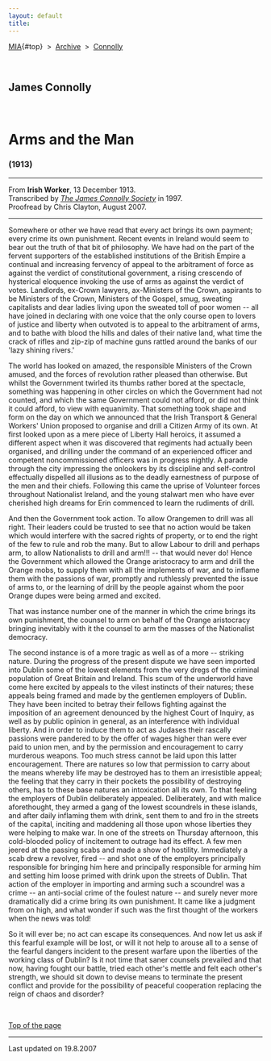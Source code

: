 ```yaml
---
layout: default
title: 
---
```

[MIA](../../../../index.htm){#top}  \> 
[Archive](../../../index.htm)  \>  [Connolly](../../index.htm)

 

## James Connolly

 

# Arms and the Man

### (1913)

------------------------------------------------------------------------

From **Irish Worker**, 13 December 1913.\
Transcribed by [*The James Connolly
Society*](http://www.wageslave.org/jcs/) in 1997.\
Proofread by Chris Clayton, August 2007.

------------------------------------------------------------------------

Somewhere or other we have read that every act brings its own payment;
every crime its own punishment. Recent events in Ireland would seem to
bear out the truth of that bit of philosophy. We have had on the part of
the fervent supporters of the established institutions of the British
Empire a continual and increasing fervency of appeal to the arbitrament
of force as against the verdict of constitutional government, a rising
crescendo of hysterical eloquence invoking the use of arms as against
the verdict of votes. Landlords, ex-Crown lawyers, ax-Ministers of the
Crown, aspirants to be Ministers of the Crown, Ministers of the Gospel,
smug, sweating capitalists and dear ladies living upon the sweated toll
of poor women -- all have joined in declaring with one voice that the
only course open to lovers of justice and liberty when outvoted is to
appeal to the arbitrament of arms, and to bathe with blood the hills and
dales of their native land, what time the crack of rifles and zip-zip of
machine guns rattled around the banks of our 'lazy shining rivers.'

The world has looked on amazed, the responsible Ministers of the Crown
amused, and the forces of revolution rather pleased than otherwise. But
whilst the Government twirled its thumbs rather bored at the spectacle,
something was happening in other circles on which the Government had not
counted, and which the same Government could not afford, or did not
think it could afford, to view with equanimity. That something took
shape and form on the day on which we announced that the Irish Transport
& General Workers' Union proposed to organise and drill a Citizen Army
of its own. At first looked upon as a mere piece of Liberty Hall
heroics, it assumed a different aspect when it was discovered that
regiments had actually been organised, and drilling under the command of
an experienced officer and competent noncommissioned officers was in
progress nightly. A parade through the city impressing the onlookers by
its discipline and self-control effectually dispelled all illusions as
to the deadly earnestness of purpose of the men and their chiefs.
Following this came the uprise of Volunteer forces throughout
Nationalist Ireland, and the young stalwart men who have ever cherished
high dreams for Erin commenced to learn the rudiments of drill.

And then the Government took action. To allow Orangemen to drill was all
right. Their leaders could be trusted to see that no action would be
taken which would interfere with the sacred rights of property, or to
end the right of the few to rule and rob the many. But to allow Labour
to drill and perhaps arm, to allow Nationalists to drill and arm!!! --
that would never do! Hence the Government which allowed the Orange
aristocracy to arm and drill the Orange mobs, to supply them with all
the implements of war, and to inflame them with the passions of war,
promptly and ruthlessly prevented the issue of arms to, or the learning
of drill by the people against whom the poor Orange dupes were being
armed and excited.

That was instance number one of the manner in which the crime brings its
own punishment, the counsel to arm on behalf of the Orange aristocracy
bringing inevitably with it the counsel to arm the masses of the
Nationalist democracy.

The second instance is of a more tragic as well as of a more -- striking
nature. During the progress of the present dispute we have seen imported
into Dublin some of the lowest elements from the very dregs of the
criminal population of Great Britain and Ireland. This scum of the
underworld have come here excited by appeals to the vilest instincts of
their natures; these appeals being framed and made by the gentlemen
employers of Dublin. They have been incited to betray their fellows
fighting against the imposition of an agreement denounced by the highest
Court of Inquiry, as well as by public opinion in general, as an
interference with individual liberty. And in order to induce them to act
as Judases their rascally passions were pandered to by the offer of
wages higher than were ever paid to union men, and by the permission and
encouragement to carry murderous weapons. Too much stress cannot be laid
upon this latter encouragement. There are natures so low that permission
to carry about the means whereby life may be destroyed has to them an
irresistible appeal; the feeling that they carry in their pockets the
possibility of destroying others, has to these base natures an
intoxication all its own. To that feeling the employers of Dublin
deliberately appealed. Deliberately, and with malice aforethought, they
armed a gang of the lowest scoundrels in these islands, and after daily
inflaming them with drink, sent them to and fro in the streets of the
capital, inciting and maddening all those upon whose liberties they were
helping to make war. In one of the streets on Thursday afternoon, this
cold-blooded policy of incitement to outrage had its effect. A few men
jeered at the passing scabs and made a show of hostility. Immediately a
scab drew a revolver, fired -- and shot one of the employers principally
responsible for bringing him here and principally responsible for arming
him and setting him loose primed with drink upon the streets of Dublin.
That action of the employer in importing and arming such a scoundrel was
a crime -- an anti-social crime of the foulest nature -- and surely
never more dramatically did a crime bring its own punishment. It came
like a judgment from on high, and what wonder if such was the first
thought of the workers when the news was told!

So it will ever be; no act can escape its consequences. And now let us
ask if this fearful example will be lost, or will it not help to arouse
all to a sense of the fearful dangers incident to the present warfare
upon the liberties of the working class of Dublin? Is it not time that
saner counsels prevailed and that now, having fought our battle, tried
each other's mettle and felt each other's strength, we should sit down
to devise means to terminate the present conflict and provide for the
possibility of peaceful cooperation replacing the reign of chaos and
disorder?

 

[Top of the page](#top)

------------------------------------------------------------------------

Last updated on 19.8.2007
